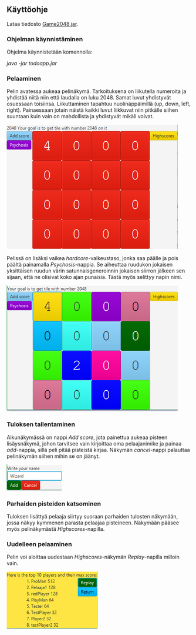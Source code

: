 ## Käyttöohje

Lataa tiedosto [Game2048.jar](https://github.com/JukkaRautaoja/otm-harjoitustyo/releases/download/viikko5/Game2048-1.0-SNAPSHOT.jar).

### Ohjelman käynnistäminen

Ohjelma käynnistetään komennolla:

*java -jar todoapp.jar*

### Pelaaminen

Pelin avatessa aukeaa pelinäkymä. Tarkoituksena on liikutella numeroita 
ja yhdistää niitä niin että laudalla on luku 2048. Samat luvut 
yhdistyvät osuessaan toisiinsa. Liikuttaminen tapahtuu nuolinäppäimillä 
(up, down, left, right). Painaessaan jotain näistä kaikki luvut 
liikkuvat niin pitkälle siihen suuntaan kuin vain on mahdollista ja yhdistyvät mikäli voivat.

![pelinakyma](https://github.com/JukkaRautaoja/otm-harjoitustyo/blob/master/dokumentointi/kaaviot/pelinakyma.png)

Pelissä on lisäksi vaikea *hardcore*-vaikeustaso, jonka saa päälle ja pois päältä painamalla *Psychosis*-nappia. Se aiheuttaa ruudukon jokaisen yksittäisen ruudun värin satunnaisgeneroinnin jokaisen siirron jälkeen sen sijaan, että ne olisivat koko ajan punaisia. Tästä myös selittyy napin nimi.

![hc-nakyma](https://github.com/JukkaRautaoja/otm-harjoitustyo/blob/master/dokumentointi/kaaviot/psykoosinakyma.png)


### Tuloksen tallentaminen

Alkunäkymässä on nappi *Add score*, jota painettua aukeaa pisteen 
lisäysnäkymä, johon tarvitsee vain kirjoittaa oma pelaajanimike ja 
painaa *add*-nappia, sillä peli pitää pisteistä kirjaa. Näkymän *cancel*-nappi palauttaa 
pelinäkymän siihen mihin se on jäänyt.

![lisaysnakyma](https://github.com/JukkaRautaoja/otm-harjoitustyo/blob/master/dokumentointi/kaaviot/lisaysnakyma.png)

### Parhaiden pisteiden katsominen

Tuloksen lisättyä pelaaja siirtyy suoraan parhaiden tulosten näkymään, 
jossa näkyy kymmenen parasta pelaajaa pisteineen. Näkymään pääsee myös 
pelinäkymästä *Highscores*-napilla.

### Uudelleen pelaaminen

Pelin voi aloittaa uudestaan *Highscores*-näkymän *Replay*-napilla 
milloin vain.  

![pistenakyma](https://github.com/JukkaRautaoja/otm-harjoitustyo/blob/master/dokumentointi/kaaviot/paivitettyScoreNakyma.png)
